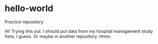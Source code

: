 # hello-world
Practice repository

Hi!
Trying this out. I should put data from my hospital management study here, I guess. Or maybe in another repository. Hmm.

